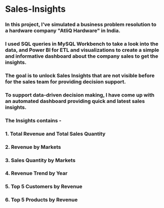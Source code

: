 # Sales-Insights
### In this project, I’ve simulated a business problem resolution to a hardware company "AtliQ Hardware" in India.
### I used SQL queries in MySQL Workbench to take a look into the data, and Power BI for ETL and visualizations to create a simple and informative dashboard about the company sales to get the insights.
### The goal is to unlock Sales Insights that are not visible before for the sales team for providing decision support. 
### To support data-driven decision making, I have come up with an automated dashboard providing quick and latest sales insights.
### The Insights contains -
### 1. Total Revenue and Total Sales Quantity
### 2. Revenue by Markets
### 3. Sales Quantity by Markets
### 4. Revenue Trend by Year
### 5. Top 5 Customers by Revenue
### 6. Top 5 Products by Revenue

